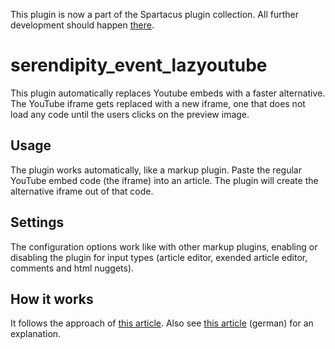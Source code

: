 This plugin is now a part of the Spartacus plugin collection. All further development should happen [there](https://github.com/s9y/additional_plugins/tree/master/serendipity_event_lazyoutube).

# serendipity_event_lazyoutube
This plugin automatically replaces Youtube embeds with a faster alternative. The YouTube iframe gets replaced with a new iframe, one that does not load any code until the users clicks on the preview image.

## Usage

The plugin works automatically, like a markup plugin. Paste the regular YouTube embed code (the iframe) into an article. The plugin will create the alternative iframe out of that code.

## Settings

The configuration options work like with other markup plugins, enabling or disabling the plugin for input types (article editor, exended article editor, comments and html nuggets).

## How it works

It follows the approach of [this article](https://dev.to/haggen/lazy-load-embedded-youtube-videos-520g). Also see [this article](https://www.onli-blogging.de/2040/YouTube-Videos-einbinden,-ohne-dass-die-Seite-lahm-wird-+Serendipity-Plugin.html) (german) for an explanation.
